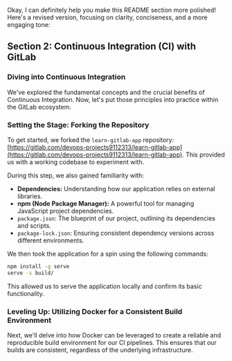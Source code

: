 Okay, I can definitely help you make this README section more polished\! Here's a revised version, focusing on clarity, conciseness, and a more engaging tone:

## Section 2: Continuous Integration (CI) with GitLab

### Diving into Continuous Integration

We've explored the fundamental concepts and the crucial benefits of Continuous Integration. Now, let's put those principles into practice within the GitLab ecosystem.

### Setting the Stage: Forking the Repository

To get started, we forked the `learn-gitlab-app` repository: [https://gitlab.com/devops-projects9112313/learn-gitlab-app](https://gitlab.com/devops-projects9112313/learn-gitlab-app). This provided us with a working codebase to experiment with.

During this step, we also gained familiarity with:

  * **Dependencies:** Understanding how our application relies on external libraries.
  * **npm (Node Package Manager):** A powerful tool for managing JavaScript project dependencies.
  * `package.json`: The blueprint of our project, outlining its dependencies and scripts.
  * `package-lock.json`: Ensuring consistent dependency versions across different environments.

We then took the application for a spin using the following commands:

```bash
npm install -g serve
serve -s build/
```

This allowed us to serve the application locally and confirm its basic functionality.

### Leveling Up: Utilizing Docker for a Consistent Build Environment

Next, we'll delve into how Docker can be leveraged to create a reliable and reproducible build environment for our CI pipelines. This ensures that our builds are consistent, regardless of the underlying infrastructure.



